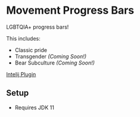 # Movement Progress Bars

LGBTQIA+ progress bars!

This includes:
<ul>
    <li>Classic pride</li>
    <li>Transgender <em>(Coming Soon!)</em></li>
    <li>Bear Subculture <em>(Coming Soon!)</em></li>
</ul>

[Intelij Plugin](#)


## Setup
- Requires JDK 11
